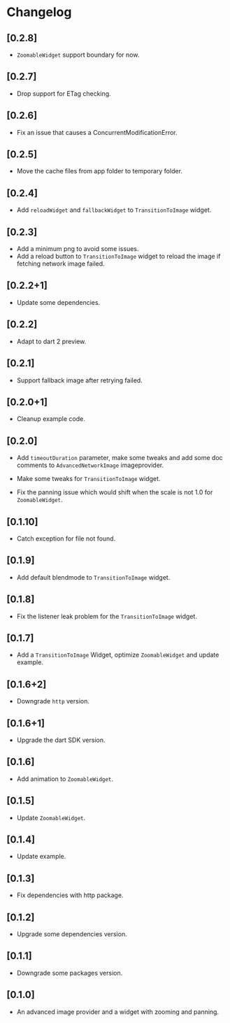 # Changelog

## [0.2.8]

- `ZoomableWidget` support boundary for now.

## [0.2.7]

- Drop support for ETag checking.

## [0.2.6]

- Fix an issue that causes a ConcurrentModificationError.

## [0.2.5]

- Move the cache files from app folder to temporary folder.

## [0.2.4]

- Add `reloadWidget` and `fallbackWidget` to `TransitionToImage` widget.

## [0.2.3]

- Add a minimum png to avoid some issues.
- Add a reload button to `TransitionToImage` widget to reload the image if fetching network image failed.

## [0.2.2+1]

- Update some dependencies.

## [0.2.2]

- Adapt to dart 2 preview.

## [0.2.1]

- Support fallback image after retrying failed.

## [0.2.0+1]

- Cleanup example code.

## [0.2.0]

- Add `timeoutDuration` parameter, make some tweaks and add some doc comments to `AdvancedNetworkImage` imageprovider.

- Make some tweaks for `TransitionToImage` widget.

- Fix the panning issue which would shift when the scale is not 1.0 for `ZoomableWidget`.

## [0.1.10]

- Catch exception for file not found.

## [0.1.9]

- Add default blendmode to `TransitionToImage` widget.

## [0.1.8]

- Fix the listener leak problem for the `TransitionToImage` widget.

## [0.1.7]

- Add a `TransitionToImage` Widget, optimize `ZoomableWidget` and update example.

## [0.1.6+2]

- Downgrade `http` version.

## [0.1.6+1]

- Upgrade the dart SDK version.

## [0.1.6]

- Add animation to `ZoomableWidget`.

## [0.1.5]

- Update `ZoomableWidget`.

## [0.1.4]

- Update example.

## [0.1.3]

- Fix dependencies with http package.

## [0.1.2]

- Upgrade some dependencies version.

## [0.1.1]

- Downgrade some packages version.

## [0.1.0]

- An advanced image provider and a widget with zooming and panning.